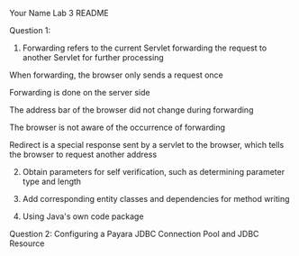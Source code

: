 Your Name Lab 3 README


Question 1:

1. Forwarding refers to the current Servlet forwarding the request to another Servlet for further processing

When forwarding, the browser only sends a request once

Forwarding is done on the server side

The address bar of the browser did not change during forwarding

The browser is not aware of the occurrence of forwarding

Redirect is a special response sent by a servlet to the browser, which tells the browser to request another address

2. Obtain parameters for self verification, such as determining parameter type and length

3. Add corresponding entity classes and dependencies for method writing

4. Using Java's own code package

Question 2:
Configuring a Payara JDBC Connection Pool and JDBC Resource